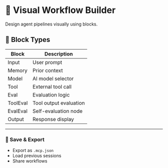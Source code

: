 # 🧱 Visual Workflow Builder

Design agent pipelines visually using blocks.

## 🎯 Block Types

| Block     | Description                         |
|-----------|-------------------------------------|
| Input     | User prompt                         |
| Memory    | Prior context                       |
| Model     | AI model selector                   |
| Tool      | External tool call                  |
| Eval      | Evaluation logic                    |
| ToolEval  | Tool output evaluation              |
| EvalEval  | Self-evaluation node                |
| Output    | Response display                    |

---

### 💾 Save & Export

- Export as `.mcp.json`
- Load previous sessions
- Share workflows

